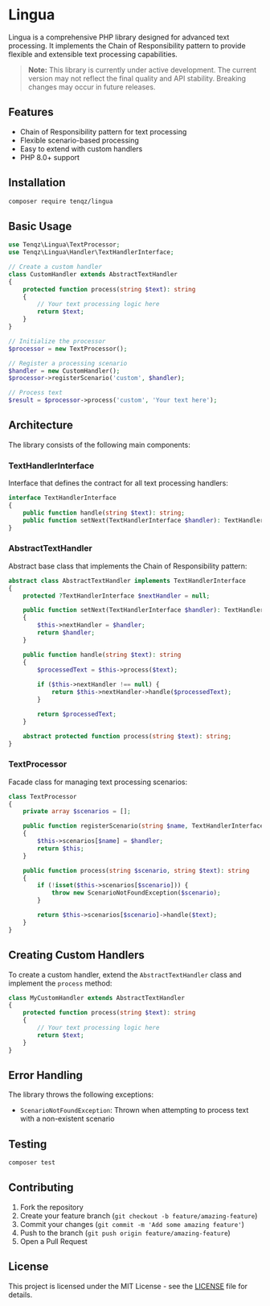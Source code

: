 # Lingua

Lingua is a comprehensive PHP library designed for advanced text processing. It implements the Chain of Responsibility pattern to provide flexible and extensible text processing capabilities.

> **Note:** This library is currently under active development. The current version may not reflect the final quality and API stability. Breaking changes may occur in future releases.

## Features

- Chain of Responsibility pattern for text processing
- Flexible scenario-based processing
- Easy to extend with custom handlers
- PHP 8.0+ support

## Installation

```bash
composer require tenqz/lingua
```

## Basic Usage

```php
use Tenqz\Lingua\TextProcessor;
use Tenqz\Lingua\Handler\TextHandlerInterface;

// Create a custom handler
class CustomHandler extends AbstractTextHandler
{
    protected function process(string $text): string
    {
        // Your text processing logic here
        return $text;
    }
}

// Initialize the processor
$processor = new TextProcessor();

// Register a processing scenario
$handler = new CustomHandler();
$processor->registerScenario('custom', $handler);

// Process text
$result = $processor->process('custom', 'Your text here');
```

## Architecture

The library consists of the following main components:

### TextHandlerInterface

Interface that defines the contract for all text processing handlers:

```php
interface TextHandlerInterface
{
    public function handle(string $text): string;
    public function setNext(TextHandlerInterface $handler): TextHandlerInterface;
}
```

### AbstractTextHandler

Abstract base class that implements the Chain of Responsibility pattern:

```php
abstract class AbstractTextHandler implements TextHandlerInterface
{
    protected ?TextHandlerInterface $nextHandler = null;

    public function setNext(TextHandlerInterface $handler): TextHandlerInterface
    {
        $this->nextHandler = $handler;
        return $handler;
    }

    public function handle(string $text): string
    {
        $processedText = $this->process($text);
        
        if ($this->nextHandler !== null) {
            return $this->nextHandler->handle($processedText);
        }

        return $processedText;
    }

    abstract protected function process(string $text): string;
}
```

### TextProcessor

Facade class for managing text processing scenarios:

```php
class TextProcessor
{
    private array $scenarios = [];

    public function registerScenario(string $name, TextHandlerInterface $handler): self
    {
        $this->scenarios[$name] = $handler;
        return $this;
    }

    public function process(string $scenario, string $text): string
    {
        if (!isset($this->scenarios[$scenario])) {
            throw new ScenarioNotFoundException($scenario);
        }

        return $this->scenarios[$scenario]->handle($text);
    }
}
```

## Creating Custom Handlers

To create a custom handler, extend the `AbstractTextHandler` class and implement the `process` method:

```php
class MyCustomHandler extends AbstractTextHandler
{
    protected function process(string $text): string
    {
        // Your text processing logic here
        return $text;
    }
}
```

## Error Handling

The library throws the following exceptions:

- `ScenarioNotFoundException`: Thrown when attempting to process text with a non-existent scenario

## Testing

```bash
composer test
```

## Contributing

1. Fork the repository
2. Create your feature branch (`git checkout -b feature/amazing-feature`)
3. Commit your changes (`git commit -m 'Add some amazing feature'`)
4. Push to the branch (`git push origin feature/amazing-feature`)
5. Open a Pull Request

## License

This project is licensed under the MIT License - see the [LICENSE](LICENSE) file for details.
